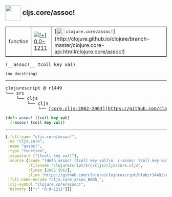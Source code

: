 ## <img width="48px" valign="middle" src="http://i.imgur.com/Hi20huC.png"> cljs.core/assoc!

 <table border="1">
<tr>
<td>function</td>
<td><a href="https://github.com/cljsinfo/api-refs/tree/0.0-1211"><img valign="middle" alt="[+] 0.0-1211" src="https://img.shields.io/badge/+-0.0--1211-lightgrey.svg"></a> </td>
<td>
[<img height="24px" valign="middle" src="http://i.imgur.com/1GjPKvB.png"> <samp>clojure.core/assoc!</samp>](http://clojure.github.io/clojure/branch-master/clojure.core-api.html#clojure.core/assoc!)
</td>
</tr>
</table>

 <samp>
(__assoc!__ tcoll key val)<br>
</samp>

```
(no docstring)
```

---

 <pre>
clojurescript @ r1449
└── src
    └── cljs
        └── cljs
            └── <ins>[core.cljs:2062-2063](https://github.com/clojure/clojurescript/blob/r1449/src/cljs/cljs/core.cljs#L2062-L2063)</ins>
</pre>

```clj
(defn assoc! [tcoll key val]
  (-assoc! tcoll key val))
```


---

```clj
{:full-name "cljs.core/assoc!",
 :ns "cljs.core",
 :name "assoc!",
 :type "function",
 :signature ["[tcoll key val]"],
 :source {:code "(defn assoc! [tcoll key val]\n  (-assoc! tcoll key val))",
          :filename "clojurescript/src/cljs/cljs/core.cljs",
          :lines [2062 2063],
          :link "https://github.com/clojure/clojurescript/blob/r1449/src/cljs/cljs/core.cljs#L2062-L2063"},
 :full-name-encode "cljs.core_assoc_BANG_",
 :clj-symbol "clojure.core/assoc!",
 :history [["+" "0.0-1211"]]}

```
